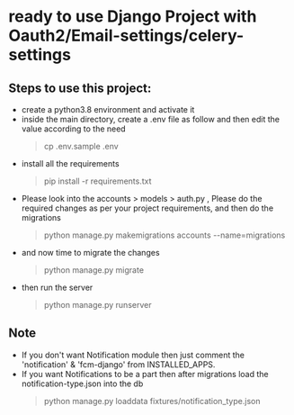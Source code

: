 # ready to use Django Project with Oauth2/Email-settings/celery-settings

## Steps to use this project:

* create a python3.8 environment and activate it
* inside the main directory, create a .env file as follow and then edit the value according to the need
    > cp .env.sample .env
* install all the requirements 
    > pip install -r requirements.txt
* Please look into the accounts > models > auth.py , Please do the required changes as per 
  your project requirements, and then do the migrations
    > python manage.py makemigrations accounts --name=migrations
* and now time to migrate the changes
    > python manage.py migrate
* then run the server
    > python manage.py runserver

## Note

* If you don't want Notification module then just comment the 'notification' & 'fcm-django' 
  from INSTALLED_APPS.
* If you want Notifications to be a part then after migrations load the notification-type.json 
  into the db
  > python manage.py loaddata fixtures/notification_type.json
